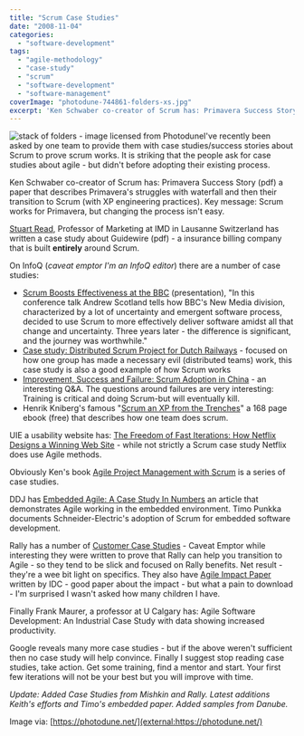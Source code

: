 ```yaml
---
title: "Scrum Case Studies"
date: "2008-11-04"
categories: 
  - "software-development"
tags: 
  - "agile-methodology"
  - "case-study"
  - "scrum"
  - "software-development"
  - "software-management"
coverImage: "photodune-744861-folders-xs.jpg"
excerpt: 'Ken Schwaber co-creator of Scrum has: Primavera Success Story (pdf) a paper that describes'
---
```


![stack of folders - image licensed from Photodune](src/content/blog/scrum-case-studies/images/photodune-744861-folders-xs.jpg)I've recently been asked by one team to provide them with case studies/success stories about Scrum to prove scrum works. It is striking that the people ask for case studies about agile - but didn't before adopting their existing process.

Ken Schwaber co-creator of Scrum has: Primavera Success Story (pdf) a paper that describes Primavera's struggles with waterfall and then their transition to Scrum (with XP engineering practices). Key message: Scrum works for Primavera, but changing the process isn't easy.

[Stuart Read](external:https://merkleinc.ch/themen-trends), Professor of Marketing at IMD in Lausanne Switzerland has written a case study about Guidewire (pdf) - a insurance billing company that is built **entirely** around Scrum.

On InfoQ (_caveat emptor I'm an InfoQ editor_) there are a number of case studies:

- [Scrum Boosts Effectiveness at the BBC](external:https://www.infoq.com/presentations/Scrum-bbc-newmedia/) (presentation), "In this conference talk Andrew Scotland tells how BBC's New Media division, characterized by a lot of uncertainty and emergent software process, decided to use Scrum to more effectively deliver software amidst all that change and uncertainty. Three years later - the difference is significant, and the journey was worthwhile."
- [Case study: Distributed Scrum Project for Dutch Railways](external:https://www.infoq.com/articles/dutch-railway-scrum/) - focused on how one group has made a necessary evil (distributed teams) work, this case study is also a good example of how Scrum works
- [Improvement, Success and Failure: Scrum Adoption in China](external:https://www.infoq.com/articles/Agile-adoption-study-china/) - an interesting Q&A. The questions around failures are very interesting: Training is critical and doing Scrum-but will eventually kill.
- Henrik Kniberg's famous "[Scrum an XP from the Trenches](external:https://www.infoq.com/minibooks/scrum-xp-from-the-trenches-2/)" a 168 page ebook (free) that describes how one team does scrum.

UIE a usability website has: [The Freedom of Fast Iterations: How Netflix Designs a Winning Web Site](external:https://articles.uie.com/fast_iterations/) - while not strictly a Scrum case study Netflix does use Agile methods.

Obviously Ken's book [Agile Project Management with Scrum](external:https://www.amazon.com/Agile-Project-Management-Microsoft-Professional/dp/073561993X/&tag=notesfromatoo-20) is a series of case studies.

DDJ has [Embedded Agile: A Case Study In Numbers](external:https://www.drdobbs.com/architecture-and-design/embedded-agile-a-case-study-in-numbers/193501924) an article that demonstrates Agile working in the embedded environment. Timo Punkka documents Schneider-Electric's adoption of Scrum for embedded software development.

Rally has a number of [Customer Case Studies](external:https://www.broadcom.com/case-studies) \- Caveat Emptor while interesting they were written to prove that Rally can help you transition to Agile - so they tend to be slick and focused on Rally benefits. Net result - they're a wee bit light on specifics. They also have [Agile Impact Paper](external:https://docs.broadcom.com/doc/idc-marketscape-agile-ppm-vendor-assessment) written by IDC - good paper about the impact - but what a pain to download - I'm surprised I wasn't asked how many children I have.

Finally Frank Maurer, a professor at U Calgary has: Agile Software Development: An Industrial Case Study with data showing increased productivity.

Google reveals many more case studies - but if the above weren't sufficient then no case study will help convince. Finally I suggest stop reading case studies, take action. Get some training, find a mentor and start. Your first few iterations will not be your best but you will improve with time.

_Update: Added Case Studies from Mishkin and Rally. Latest additions Keith's efforts and Timo's embedded paper. Added samples from Danube._

Image via: [https://photodune.net/](external:https://photodune.net/)

